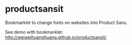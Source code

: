 productsansit
=============

Bookmarklet to change fonts on websites into Product Sans.

See demo with bookmarklet: http://weiweihuanghuang.github.io/productsansit/
